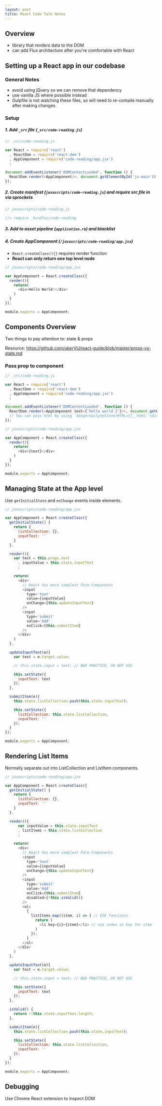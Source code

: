 ```yaml
---
layout: post
title: React Code Talk Notes
---
```


## Overview

- library that renders data to the DOM
- can add Flux architecture after you're comfortable with React

## Setting up a React app in our codebase

### General Notes

- avoid using jQuery so we can remove that dependency
- use vanilla JS where possible instead
- Gulpfile is not watching these files, so will need to re-compile manually after making changes

### Setup

##### 1. Add `_src` file (`_src/code-reading.js`)

```javascript
// _src/code-reading.js

var React = require('react')
  , ReactDom = require('react-dom')
  , AppComponent = require('code-reading/app.jsx')
  ;

document.addEventListener('DOMContentLoaded', function () {
  ReactDom.render(<AppComponent/>, document.getElementById('js-main'));
});
```

##### 2. Create manifest (`javascripts/code-reading.js`) and require src file in via sprockets

```javascript
// javascripts/code-reading.js

//= require _bundles/code-reading
```

##### 3. Add to asset pipeline (`application.rb`) and blacklist

##### 4. Create AppComponent (`/javascripts/code-reading/app.jsx`)
  - `React.createClass(){}` requires render function
  - **React can only return one top level node**

```javascript
// javascripts/code-reading/app.jsx

var AppComponent = React.createClass({
  render(){
    return(
      <div>Hello World!</div>
    )
  }
});

module.exports = AppComponent;
```

## Components Overview

Two things to pay attention to: state & props

Resource: https://github.com/uberVU/react-guide/blob/master/props-vs-state.md

### Pass prop to component

```javascript
// _src/code-reading.js

var React = require('react')
  , ReactDom = require('react-dom')
  , AppComponent = require('code-reading/app.jsx')
  ;

document.addEventListener('DOMContentLoaded', function () {
  ReactDom.render(<AppComponent text={'hello world 2'}/>, document.getElementById('js-main'));
  // You can pass html by using `dangerouslySetInnerHTML={{__html:'<div>stuff<div>'}}`
});

// javascripts/code-reading/app.jsx

var AppComponent = React.createClass({
  render(){
    return(
      <div>{text}</div>
    )
  }
});

module.exports = AppComponent;
```

## Managing State at the App level

Use `getInitialState` and `onChange` events inside elements.

```javascript
// javascripts/code-reading/app.jsx

var AppComponent = React.createClass({
  getInitialState() {
    return {
      listCollection: {},
      inputText: ''
    }
  },

  render(){
    var text = this.props.text
      , inputValue = this.state.inputText
      ;

    return(
      <div>
        // React has more complext Form Components
        <input
          type='text'
          value={inputValue}
          onChange={this.updateInputText}
        />
        <input
          type='submit'
          value='Add'
          onClick={this.submitItem}
        />
      </div>
    )
  },

  updateInputText(e){
    var text = e.target.value;

    // this.state.input = text; // BAD PRACTICE, DO NOT USE

    this.setState({
      inputText: text
    });
  },

  submitItem(e){
    this.state.listCollection.push(this.state.inputText);

    this.setState({
      listCollection: this.state.listCollection,
      inputText: ''
    });
  }
});

module.exports = AppComponent;
```

## Rendering List Items

Normally separate out into ListCollection and ListItem components.

```javascript
// javascripts/code-reading/app.jsx

var AppComponent = React.createClass({
  getInitialState() {
    return {
      listCollection: {},
      inputText: ''
    }
  },

  render(){
      var inputValue = this.state.inputText
      , listItems = this.state.listCollection
      ;

    return(
      <div>
        // React has more complext Form Components
        <input
          type='text'
          value={inputValue}
          onChange={this.updateInputText}
        />
        <input
          type='submit'
          value='Add'
          onClick={this.submitItem}
          disabled={!this.isValid()}
        />
        <ol>
          {
            listItems.map((item, i) => { // ES6 fanciness
              return (
                <li key={i}>{item}</li> // use index as key for item
              )
            });
          }
        </ol>
      </div>
    )
  },

  updateInputText(e){
    var text = e.target.value;

    // this.state.input = text; // BAD PRACTICE, DO NOT USE

    this.setState({
      inputText: text
    });
  },

  isValid() {
    return !!this.state.inputText.length;
  },

  submitItem(e){
    this.state.listCollection.push(this.state.inputText);

    this.setState({
      listCollection: this.state.listCollection,
      inputText: ''
    });
  }
});

module.exports = AppComponent;
```

## Debugging

Use Chrome React extension to inspect DOM

